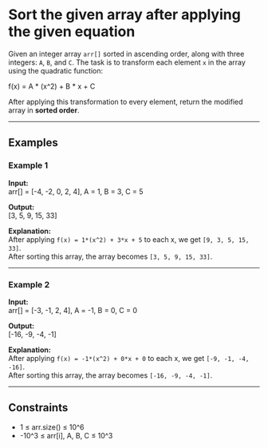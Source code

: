 # Sort the given array after applying the given equation

Given an integer array `arr[]` sorted in ascending order, along with three integers: `A`, `B`, and `C`. The task is to transform each element `x` in the array using the quadratic function:

f(x) = A * (x^2) + B * x + C

After applying this transformation to every element, return the modified array in **sorted order**.

---

## Examples

### Example 1

**Input:**  
arr[] = [-4, -2, 0, 2, 4], A = 1, B = 3, C = 5

**Output:**  
[3, 5, 9, 15, 33]

**Explanation:**  
After applying `f(x) = 1*(x^2) + 3*x + 5` to each x, we get `[9, 3, 5, 15, 33]`.  
After sorting this array, the array becomes `[3, 5, 9, 15, 33]`.

---

### Example 2

**Input:**  
arr[] = [-3, -1, 2, 4], A = -1, B = 0, C = 0

**Output:**  
[-16, -9, -4, -1]

**Explanation:**  
After applying `f(x) = -1*(x^2) + 0*x + 0` to each x, we get `[-9, -1, -4, -16]`.  
After sorting this array, the array becomes `[-16, -9, -4, -1]`.

---

## Constraints

- 1 ≤ arr.size() ≤ 10^6
- -10^3 ≤ arr[i], A, B, C ≤ 10^3
